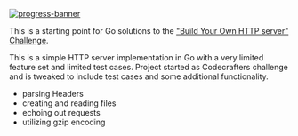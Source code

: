 [![progress-banner](https://backend.codecrafters.io/progress/http-server/4bfec27f-4c4c-46f8-bcf8-6c521ff5a243)](https://app.codecrafters.io/users/codecrafters-bot?r=2qF)

This is a starting point for Go solutions to the
["Build Your Own HTTP server" Challenge](https://app.codecrafters.io/courses/http-server/overview).

This is a simple HTTP server implementation in Go with a very limited feature set and limited test cases. Project started as Codecrafters challenge and is tweaked to include test cases and some additional functionality.

- parsing Headers
- creating and reading files
- echoing out requests
- utilizing gzip encoding

